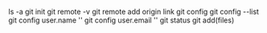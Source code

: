 ls -a
git init
git remote -v
git remote add origin link
git config
git config --list
git config user.name ''
git config user.email ''
git status
git add(files)